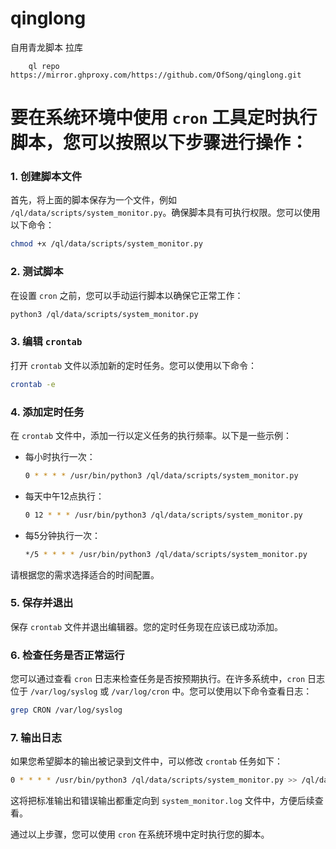 # qinglong
自用青龙脚本
拉库
```
    ql repo https://mirror.ghproxy.com/https://github.com/OfSong/qinglong.git
```

# 要在系统环境中使用 `cron` 工具定时执行脚本，您可以按照以下步骤进行操作：

### 1. 创建脚本文件
首先，将上面的脚本保存为一个文件，例如 `/ql/data/scripts/system_monitor.py`。确保脚本具有可执行权限。您可以使用以下命令：

```bash
chmod +x /ql/data/scripts/system_monitor.py
```

### 2. 测试脚本
在设置 `cron` 之前，您可以手动运行脚本以确保它正常工作：

```bash
python3 /ql/data/scripts/system_monitor.py
```

### 3. 编辑 `crontab`
打开 `crontab` 文件以添加新的定时任务。您可以使用以下命令：

```bash
crontab -e
```

### 4. 添加定时任务
在 `crontab` 文件中，添加一行以定义任务的执行频率。以下是一些示例：

- 每小时执行一次：
    ```bash
    0 * * * * /usr/bin/python3 /ql/data/scripts/system_monitor.py
    ```
  
- 每天中午12点执行：
    ```bash
    0 12 * * * /usr/bin/python3 /ql/data/scripts/system_monitor.py
    ```

- 每5分钟执行一次：
    ```bash
    */5 * * * * /usr/bin/python3 /ql/data/scripts/system_monitor.py
    ```

请根据您的需求选择适合的时间配置。

### 5. 保存并退出
保存 `crontab` 文件并退出编辑器。您的定时任务现在应该已成功添加。

### 6. 检查任务是否正常运行
您可以通过查看 `cron` 日志来检查任务是否按预期执行。在许多系统中，`cron` 日志位于 `/var/log/syslog` 或 `/var/log/cron` 中。您可以使用以下命令查看日志：

```bash
grep CRON /var/log/syslog
```

### 7. 输出日志
如果您希望脚本的输出被记录到文件中，可以修改 `crontab` 任务如下：

```bash
0 * * * * /usr/bin/python3 /ql/data/scripts/system_monitor.py >> /ql/data/scripts/system_monitor.log 2>&1
```

这将把标准输出和错误输出都重定向到 `system_monitor.log` 文件中，方便后续查看。

通过以上步骤，您可以使用 `cron` 在系统环境中定时执行您的脚本。
